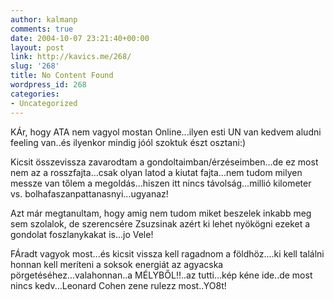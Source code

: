 ```yaml
---
author: kalmanp
comments: true
date: 2004-10-07 23:21:40+00:00
layout: post
link: http://kavics.me/268/
slug: '268'
title: No Content Found
wordpress_id: 268
categories:
- Uncategorized
---
```


KÁr, hogy ATA nem vagyol mostan Online...ilyen esti UN van kedvem aludni feeling van..és ilyenkor mindig jóól szoktuk észt osztani:)




Kicsit összevissza zavarodtam a gondoltaimban/érzéseimben...de ez most nem az a rosszfajta...csak olyan latod a kiutat fajta...nem tudom milyen messze van tőlem a megoldás...hiszen itt nincs távolság...millió kilometer vs. bolhafaszanpattanasnyi...ugyanaz!




Azt már megtanultam, hogy amig nem tudom miket beszelek inkabb meg sem szolalok, de szerencsére Zsuzsinak azért ki lehet nyökögni ezeket a gondolat foszlanykakat is...jo Vele!




FÁradt vagyok most...és kicsit vissza kell ragadnom a földhöz....ki kell találni honnan kell meríteni a soksok energiát az agyacska pörgetéséhez...valahonnan..a MÉLYBŐL!!..az tutti...kép kéne ide..de most nincs kedv...Leonard Cohen zene rulezz most..YO8t!
